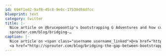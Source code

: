 ```yaml
---
id: 694f1ed2-9af8-45c8-9e0c-17530d84dfcc
blueprint: text
category: twitter
title: |-
  Nice article on @brucepoontip's bootstrapping G Adventures and how culture is their brand
  sprouter.com/blog/bridging-…
caption: |-
  Nice article on <span class="username username_linked">@<a href="https://twitter.com/brucepoontip" title="Bruce Poon Tip">brucepoontip</a></span>'s bootstrapping G Adventures and how culture is their brand
  <a href="http://sprouter.com/blog/bridging-the-gap-between-bootstrapping-and-startup-success/" title="http://sprouter.com/blog/bridging-the-gap-between-bootstrapping-and-startup-success/" class="link link_untco">sprouter.com/blog/bridging-…</a>
---
```

